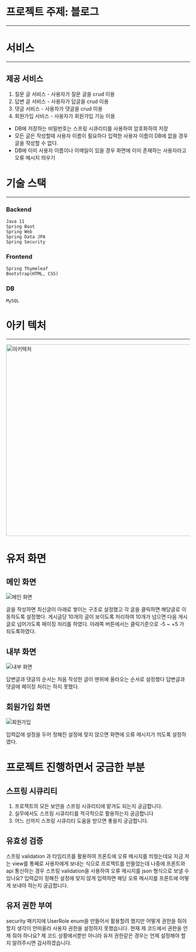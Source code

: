 # 프로젝트 주제: 블로그
------------

# 서비스
-----------
## 제공 서비스	 
1. 질문 글 서비스 - 사용자가 질문 글을 crud 이용
2. 답변 글 서비스  - 사용자가 답글을 crud 이용
3. 댓글 서비스  - 사용자가 댓글을 crud 이용
4. 회원가입 서비스 - 사용자가 회원가입 기능 이용
  + DB에 저장하는 비밀번호는 스프링 시큐리티를 사용하여 암호화하여 저장
  + 모든 글은 작성할때 사용자 이름이 필요하다 입력한 사용자 이름이 DB에 없을 경우 글을 작성할 수 없다.
  + DB에 이미 사용자 이름이나 이메일이 있을 경우 화면에 이미 존재하는 사용자라고 오류 메시지 띄우기


# 기술 스택
---------
### Backend

    Java 11
    Spring Boot
    Spring Web
    Spring Data JPA
    Spring Security
### Frontend

    Spring Thymeleaf
    Bootstrap(HTML, CSS)
### DB

    MySQL
  
# 아키 텍처
---------
<img width="524" alt="아키텍처" src="https://user-images.githubusercontent.com/69111959/209432870-7036ac44-bbc2-4ae5-b3f3-d7817d1d10f0.png">

# 유저 화면
## 메인 화면
![메인 화면](https://user-images.githubusercontent.com/69111959/209436105-46909e3a-0da3-446a-b191-ec972813d97c.png)

글을 작성하면 최신글이 아래로 쌓이는 구조로 설정했고 각 글을 클릭하면 해당글로 이동하도록 설정했다.
게시글당 10개의 글이 보이도록 처리하여 10개가 넘으면 다음 게시글로 넘어가도록 페이징 처리를 하였다.
아래쪽 버튼에서는 클릭기준으로 -5 ~ +5 가 되도록하였다.

## 내부 화면
![내부 화면](https://user-images.githubusercontent.com/69111959/209436114-8f74f9f6-586b-423c-9be2-89a0d2ecd4c4.png)

답변글과 댓글의 순서는 처음 작성한 글이 맨위에 올라오는 순서로 설정했다 답변글과 댓글에 페이징 처리는 하지 못했다.

## 회원가입 화면
![회원가입](https://user-images.githubusercontent.com/69111959/209436516-ed56c38e-1ddf-43a4-97c5-7781acc8d4cb.png)


입력값에 설정을 두어 정해진 설정에 맞지 않으면 화면에 오류 메시지가 띄도록 설정하였다.


# 프로젝트 진행하면서 궁금한 부분

## 스프링 시큐리티

1. 프로젝트의 모든 보안을 스프링 시큐리티에 맡겨도 되는지 궁금합니다. 
2. 실무에서도 스프링 시큐리티를 적극적으로 활용하는지 궁금합니다
3. 어느 선까지 스프링 시큐리티 도움을 받으면 좋을지 궁금합니다.

## 유효성 검증

스프링 validation 과 타임리프를 활용하여 프론트에 오류 메시지를 띄웠는데요 지금 저는 view를 통째로 사용자에게 보내는 식으로 프로젝트를 만들었는데 나중에
프론트와 api 통신하는 경우 스프링 validation을 사용하여 오류 메시지를 json 형식으로 보낼 수 있나요? 입력값이 정해진 설정에 맞지 않게 입력하면 해당 오류 메시지를 프론트에
어떻게 보내야 하는지 궁금합니다.

## 유저 권한 부여

security 패키지에 UserRole enum을 만들어서 활용할려 했지만 어떻게 권한을 줘야할지 생각이 안떠올라 사용자 권한을 설정하지 못했습니다. 현재 제 코드에서 권한을 언제 줘야 하나요?
제 코드 상황에서뿐만 아니라 유저 권한같은 경우는 언제 설정해야 할지 알려주시면 감사하겠습니다.

